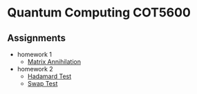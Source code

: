 # Quantum Computing COT5600

## Assignments

* homework 1
  * [Matrix Annihilation](https://github.com/garytho/quantum_computing/blob/master/hw1/hw1.ipynb)
* homework 2
  * [Hadamard Test](https://github.com/garytho/quantum_computing/blob/master/hw2/hadamard_test.ipynb)
  * [Swap Test]()
